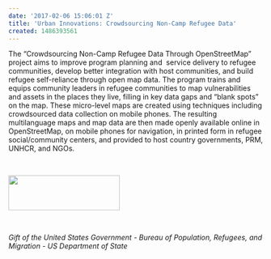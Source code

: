 ```yaml
---
date: '2017-02-06 15:06:01 Z'
title: 'Urban Innovations: Crowdsourcing Non-Camp Refugee Data'
created: 1486393561
---
```

<p>The “Crowdsourcing Non-Camp Refugee Data Through OpenStreetMap” project aims to improve program planning and&nbsp; service delivery to refugee communities, develop better integration with host communities, and build refugee self-reliance through open map data. The program trains and equips community leaders in refugee communities to map vulnerabilities and assets in the places they live, filling in key data gaps and “blank spots” on the map. These micro-level maps are created using techniques including crowdsourced data collection on mobile phones. The resulting multilanguage maps and map data are then made openly available online in OpenStreetMap, on mobile phones for navigation, in printed form in refugee social/community centers, and provided to host country governments, PRM, UNHCR, and NGOs.</p><p>&nbsp;</p><p><img src="https://hotosm.org/sites/default/files/styles/medium/public/usdos.jpg?itok=pNbdbLyX" alt="" width="220" height="69"></p><p>&nbsp;</p><p><em>Gift of the United States Government - Bureau of Population, Refugees, and Migration - US Department of State</em></p>
